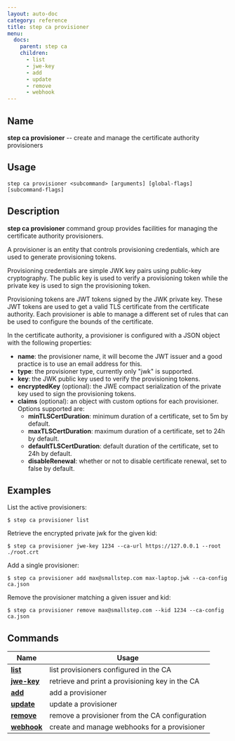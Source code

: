```yaml
---
layout: auto-doc
category: reference
title: step ca provisioner
menu:
  docs:
    parent: step ca
    children:
      - list
      - jwe-key
      - add
      - update
      - remove
      - webhook
---
```


## Name
**step ca provisioner** -- create and manage the certificate authority provisioners

## Usage

```raw
step ca provisioner <subcommand> [arguments] [global-flags] [subcommand-flags]
```

## Description

**step ca provisioner** command group provides facilities for managing the
certificate authority provisioners.

A provisioner is an entity that controls provisioning credentials, which are
used to generate provisioning tokens.

Provisioning credentials are simple JWK key pairs using public-key cryptography.
The public key is used to verify a provisioning token while the private key is
used to sign the provisioning token.

Provisioning tokens are JWT tokens signed by the JWK private key. These JWT
tokens are used to get a valid TLS certificate from the certificate authority.
Each provisioner is able to manage a different set of rules that can be used to
configure the bounds of the certificate.

In the certificate authority, a provisioner is configured with a JSON object
with the following properties:

* **name**: the provisioner name, it will become the JWT issuer and a good
  practice is to use an email address for this.
* **type**: the provisioner type, currently only "jwk" is supported.
* **key**: the JWK public key used to verify the provisioning tokens.
* **encryptedKey** (optional): the JWE compact serialization of the private key
  used to sign the provisioning tokens.
* **claims** (optional): an object with custom options for each provisioner.
  Options supported are:
  * **minTLSCertDuration**: minimum duration of a certificate, set to 5m by
    default.
  * **maxTLSCertDuration**: maximum duration of a certificate, set to 24h by
    default.
  * **defaultTLSCertDuration**: default duration of the certificate, set to 24h
    by default.
  * **disableRenewal**: whether or not to disable certificate renewal, set to false
    by default.

## Examples

List the active provisioners:
```shell
$ step ca provisioner list
```

Retrieve the encrypted private jwk for the given kid:
```shell
$ step ca provisioner jwe-key 1234 --ca-url https://127.0.0.1 --root ./root.crt
```

Add a single provisioner:
```shell
$ step ca provisioner add max@smallstep.com max-laptop.jwk --ca-config ca.json
```

Remove the provisioner matching a given issuer and kid:
```shell
$ step ca provisioner remove max@smallstep.com --kid 1234 --ca-config ca.json
```

## Commands


| Name | Usage |
|---|---|
| **[list](list/)** | list provisioners configured in the CA |
| **[jwe-key](jwe-key/)** | retrieve and print a provisioning key in the CA |
| **[add](add/)** | add a provisioner |
| **[update](update/)** | update a provisioner |
| **[remove](remove/)** | remove a provisioner from the CA configuration |
| **[webhook](webhook/)** | create and manage webhooks for a provisioner |

